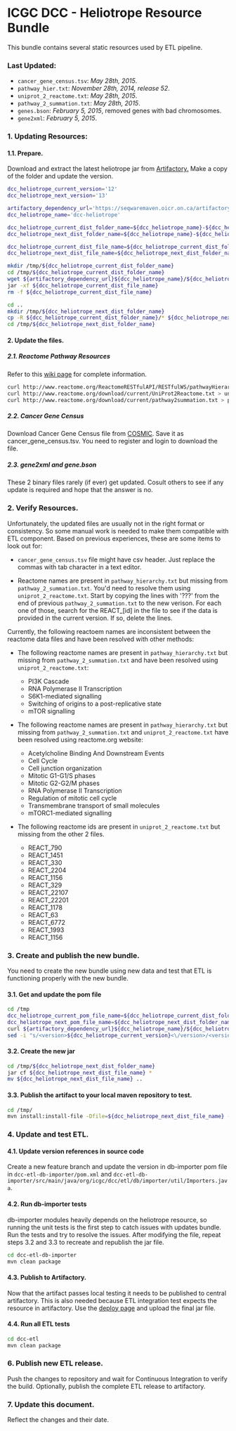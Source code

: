ICGC DCC - Heliotrope Resource Bundle
===

This bundle contains several static resources used by ETL pipeline.

### Last Updated:
- `cancer_gene_census.tsv`: *May 28th, 2015*.
- `pathway_hier.txt`: *November 28th, 2014, release 52*.
- `uniprot_2_reactome.txt`: *May 28th, 2015*.
- `pathway_2_summation.txt`: *May 28th, 2015*.
- `genes.bson`: *February 5, 2015*, removed genes with bad chromosomes.
- `gene2xml`: *February 5, 2015*.


### 1. Updating Resources:

#### 1.1. Prepare.
Download and extract the latest heliotrope jar from [Artifactory.](https://seqwaremaven.oicr.on.ca/artifactory/simple/dcc-dependencies/org/icgc/dcc/dcc-heliotrope) Make a copy of the folder and update the version.

```bash
dcc_heliotrope_current_version='12'
dcc_heliotrope_next_version='13'

artifactory_dependency_url='https://seqwaremaven.oicr.on.ca/artifactory/dcc-dependencies/org/icgc/dcc/'
dcc_heliotrope_name='dcc-heliotrope'

dcc_heliotrope_current_dist_folder_name=${dcc_heliotrope_name}-${dcc_heliotrope_current_version}
dcc_heliotrope_next_dist_folder_name=${dcc_heliotrope_name}-${dcc_heliotrope_next_version}

dcc_heliotrope_current_dist_file_name=${dcc_heliotrope_current_dist_folder_name}.jar
dcc_heliotrope_next_dist_file_name=${dcc_heliotrope_next_dist_folder_name}.jar

mkdir /tmp/${dcc_heliotrope_current_dist_folder_name}
cd /tmp/${dcc_heliotrope_current_dist_folder_name}
wget ${artifactory_dependency_url}${dcc_heliotrope_name}/${dcc_heliotrope_current_version}/${dcc_heliotrope_current_dist_file_name}
jar -xf ${dcc_heliotrope_current_dist_file_name}
rm -f ${dcc_heliotrope_current_dist_file_name}

cd ..
mkdir /tmp/${dcc_heliotrope_next_dist_folder_name}
cp -R ${dcc_heliotrope_current_dist_folder_name}/* ${dcc_heliotrope_next_dist_folder_name}
cd /tmp/${dcc_heliotrope_next_dist_folder_name}
```

#### 2. Update the files.

##### 2.1. Reactome Pathway Resources

Refer to this [wiki page](https://wiki.oicr.on.ca/display/DCCSOFT/Reactome+Pathway+Update+-+Nov+2014) for complete information.

```bash
curl http://www.reactome.org/ReactomeRESTfulAPI/RESTfulWS/pathwayHierarchy/homo+sapiens > pathway_hier.txt
curl http://www.reactome.org/download/current/UniProt2Reactome.txt > uniprot_2_reactome.txt
curl http://www.reactome.org/download/current/pathway2summation.txt > pathway_2_summation.txt
```

##### 2.2. Cancer Gene Census

Download Cancer Gene Census file from [COSMIC](https://cancer.sanger.ac.uk/census). Save it as cancer_gene_census.tsv. You need to register and login to download the file.

##### 2.3. gene2xml and gene.bson
These 2 binary files rarely (if ever) get updated. Cosult others to see if any update is required and hope that the answer is no. 


### 2. Verify Resources.

Unfortunately, the updated files are usually not in the right format or consistency. So some manual work is needed to make them compatible with ETL component. Based on previous experiences, these are some items to look out for:

- `cancer_gene_census.tsv` file might have csv header. Just replace the commas with tab character in a text editor.

- Reactome names are present in `pathway_hierarchy.txt` but missing from `pathway_2_summation.txt`. You'd need to resolve them using `uniprot_2_reactome.txt`. Start by copying the lines with '???' from the end of previous `pathway_2_summation.txt` to the new verison. For each one of those, search for the REACT_[id] in the file to see if the data is provided in the current version. If so, delete the lines.

Currently, the following reactoem names are inconsistent between the reactome data files and have been resolved with other methods:

- The following reactome names are present in `pathway_hierarchy.txt` but missing from `pathway_2_summation.txt` and have been resolved using `uniprot_2_reactome.txt`:
  - PI3K Cascade
  - RNA Polymerase II Transcription
  - S6K1-mediated signalling
  - Switching of origins to a post-replicative state
  - mTOR signalling

- The following reactome names are present in `pathway_hierarchy.txt` but missing from `pathway_2_summation.txt` and `uniprot_2_reactome.txt` have been resolved using reactome.org website:
  - Acetylcholine Binding And Downstream Events
  - Cell Cycle
  - Cell junction organization
  - Mitotic G1-G1/S phases
  - Mitotic G2-G2/M phases
  - RNA Polymerase II Transcription
  - Regulation of mitotic cell cycle
  - Transmembrane transport of small molecules
  - mTORC1-mediated signalling

- The following reactome ids are present in `uniprot_2_reactome.txt` but missing from the other 2 files.
  - REACT_790
  - REACT_1451
  - REACT_330
  - REACT_2204
  - REACT_1156
  - REACT_329
  - REACT_22107
  - REACT_22201
  - REACT_1178
  - REACT_63
  - REACT_6772
  - REACT_1993
  - REACT_1156

### 3. Create and publish the new bundle.

You need to create the new bundle using new data and test that ETL is functioning properly with the new bundle.

#### 3.1. Get and update the pom file
```bash
cd /tmp
dcc_heliotrope_current_pom_file_name=${dcc_heliotrope_current_dist_folder_name}.pom
dcc_heliotrope_next_pom_file_name=${dcc_heliotrope_next_dist_folder_name}.pom
curl ${artifactory_dependency_url}${dcc_heliotrope_name}/${dcc_heliotrope_current_version}/${dcc_heliotrope_current_pom_file_name} > ${dcc_heliotrope_next_pom_file_name}
sed -i "s/<version>${dcc_heliotrope_current_version}<\/version>/<version>${dcc_heliotrope_next_version}<\/version>/" ${dcc_heliotrope_next_pom_file_name}
```

#### 3.2. Create the new jar
```bash
cd /tmp/${dcc_heliotrope_next_dist_folder_name}
jar cf ${dcc_heliotrope_next_dist_file_name} *
mv ${dcc_heliotrope_next_dist_file_name} ..
```

#### 3.3. Publish the artifact to your local maven repository to test.
```bash
cd /tmp/
mvn install:install-file -Dfile=${dcc_heliotrope_next_dist_file_name} -DpomFile=${dcc_heliotrope_next_pom_file_name}
```
### 4. Update and test ETL.

#### 4.1. Update version references in source code
Create a new feature branch and update the version in db-importer pom file in ```dcc-etl-db-importer/pom.xml``` and ```dcc-etl-db-importer/src/main/java/org/icgc/dcc/etl/db/importer/util/Importers.java```.

#### 4.2. Run db-importer tests
db-importer modules heavily depends on the heliotrope resource, so running the unit tests is the first step to catch issues with updates bundle. Run the tests and try to resolve the issues. After modifying the file, repeat steps 3.2 and 3.3 to recreate and republish the jar file.

```bash
cd dcc-etl-db-importer
mvn clean package
```

#### 4.3. Publish to Artifactory.
Now that the artifact passes local testing it needs to be published to central artifactory. This is also needed because ETL integration test expects the resource in artifactory. Use the [deploy page](http://seqwaremaven.oicr.on.ca/artifactory/webapp/deployartifact.html) and upload the final jar file.


#### 4.4. Run all ETL tests
```bash
cd dcc-etl
mvn clean package
```

### 6. Publish new ETL release.
Push the changes to repository and wait for Continuous Integration to verify the build. Optionally, publish the complete ETL release to artifactory.

### 7. Update this document.
Reflect the changes and their date.
